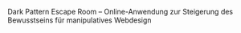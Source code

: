 Dark Pattern Escape Room – Online-Anwendung zur Steigerung des Bewusstseins für manipulatives Webdesign
